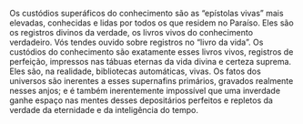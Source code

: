 ﻿Os custódios superáficos do conhecimento são as “epístolas vivas” mais elevadas, conhecidas e lidas por todos os que residem no Paraíso. Eles são os registros divinos da verdade, os livros vivos do conhecimento verdadeiro. Vós tendes ouvido sobre registros no “livro da vida”. Os custódios do conhecimento são exatamente esses livros vivos, registros  de perfeição, impressos nas tábuas eternas da vida divina e certeza suprema. Eles são, na realidade, bibliotecas automáticas, vivas. Os fatos dos universos são inerentes a esses supernafins primários, gravados realmente nesses anjos; e é também inerentemente impossível que uma inverdade ganhe espaço nas mentes desses depositários perfeitos e repletos da verdade da eternidade e da inteligência do tempo.